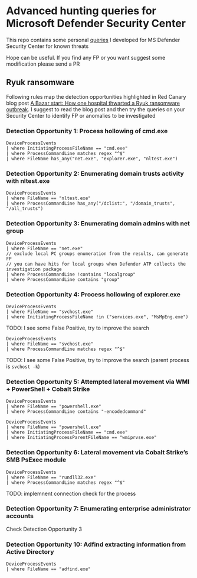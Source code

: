 # Advanced hunting queries for Microsoft Defender Security Center
This repo contains some personal [queries](https://docs.microsoft.com/en-us/windows/security/threat-protection/microsoft-defender-atp/advanced-hunting-overview) I developed for MS Defender Security Center for known threats

Hope can be useful. If you find any FP or you want suggest some modification please send a PR

## Ryuk ransomware
Following rules map the detection opportunities highlighted in Red Canary blog post [A Bazar start: How one hospital thwarted a Ryuk ransomware outbreak](https://redcanary.com/blog/how-one-hospital-thwarted-a-ryuk-ransomware-outbreak/). 
I suggest to read the blog post and then try the queries on your Security Center to identify FP or anomalies to be investigated

### Detection Opportunity 1: Process hollowing of cmd.exe
```
DeviceProcessEvents
| where InitiatingProcessFileName == "cmd.exe"
| where ProcessCommandLine matches regex "^$"
| where FileName has_any("net.exe", "explorer.exe", "nltest.exe")
```

### Detection Opportunity 2: Enumerating domain trusts activity with nltest.exe
```
DeviceProcessEvents
| where FileName == "nltest.exe"
| where ProcessCommandLine has_any("/dclist:", "/domain_trusts", "/all_trusts")
```

### Detection Opportunity 3: Enumerating domain admins with net group
```
DeviceProcessEvents
| where FileName == "net.exe"
// exclude local PC groups enumeration from the results, can generate FP
// you can have hits for local groups when Defender ATP collects the investigation package
| where ProcessCommandLine !contains "localgroup"
| where ProcessCommandLine contains "group"
```

### Detection Opportunity 4: Process hollowing of explorer.exe
```
DeviceProcessEvents
| where FileName == "svchost.exe"
| where InitiatingProcessFileName !in ("services.exe", "MsMpEng.exe")
```
TODO: I see some False Positive, try to improve the search

```
DeviceProcessEvents
| where FileName == "svchost.exe"
| where ProcessCommandLine matches regex "^$"
```
TODO: I see some False Positive, try to improve the search (parent process is ```svchost -k```)

### Detection Opportunity 5: Attempted lateral movement via WMI + PowerShell + Cobalt Strike
```
DeviceProcessEvents
| where FileName == "powershell.exe"
| where ProcessCommandLine contains "-encodedcommand"
```

```
DeviceProcessEvents
| where FileName == "powershell.exe"
| where InitiatingProcessFileName == "cmd.exe"
| where InitiatingProcessParentFileName == "wmiprvse.exe"
```

### Detection Opportunity 6: Lateral movement via Cobalt Strike’s SMB PsExec module
```
DeviceProcessEvents
| where FileName == "rundll32.exe"
| where ProcessCommandLine matches regex "^$"
```
TODO: implemnent connection check for the process

### Detection Opportunity 7: Enumerating enterprise administrator accounts
Check Detection Opportunity 3

### Detection Opportunity 10: Adfind extracting information from Active Directory
```
DeviceProcessEvents
| where FileName == "adfind.exe"
```
